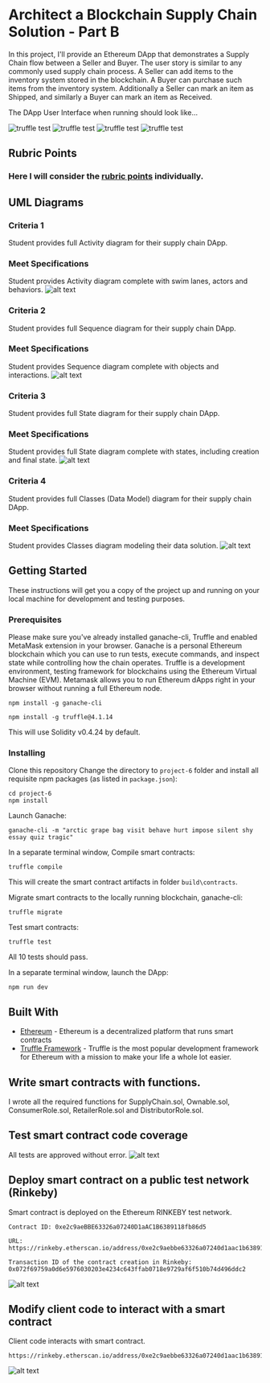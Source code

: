 # Architect a Blockchain Supply Chain Solution - Part B

In this project, I'll provide an Ethereum DApp that demonstrates a Supply Chain flow between a Seller and Buyer. The user story is similar to any commonly used supply chain process. A Seller can add items to the inventory system stored in the blockchain. A Buyer can purchase such items from the inventory system. Additionally a Seller can mark an item as Shipped, and similarly a Buyer can mark an item as Received.

The DApp User Interface when running should look like...

![truffle test](images/P_overview.PNG)
![truffle test](images/F_details.PNG)
![truffle test](images/P_details.PNG)
![truffle test](images/T_history.PNG)

## Rubric Points
### Here I will consider the [rubric points](https://review.udacity.com/#!/rubrics/1710/view) individually.

[//]: # (Image References)
[image1]: ./images/Activity.PNG "Activity Diagram"
[image2]: ./images/Sequence.PNG "Sequence Diagram"
[image3]: ./images/State.PNG "State Diagram"
[image4]: ./images/Class.PNG "Classes (Data Model) Diagram"

[image5]: ./images/Tests.PNG "Smart Contract Tests"
[image6]: ./images/Contract.PNG "Contract"
[image7]: ./images/Tx.PNG "Transaction"

## UML Diagrams 
### Criteria 1
Student provides full Activity diagram for their supply chain DApp.
### Meet Specifications
Student provides Activity diagram complete with swim lanes, actors and behaviors.
![alt text][image1]

### Criteria 2
Student provides full Sequence diagram for their supply chain DApp.
### Meet Specifications
Student provides Sequence diagram complete with objects and interactions.
![alt text][image2]

### Criteria 3
Student provides full State diagram for their supply chain DApp.
### Meet Specifications
Student provides full State diagram complete with states, including creation and final state.
![alt text][image3]

### Criteria 4
Student provides full Classes (Data Model) diagram for their supply chain DApp.
### Meet Specifications
Student provides Classes diagram modeling their data solution.
![alt text][image4]

## Getting Started

These instructions will get you a copy of the project up and running on your local machine for development and testing purposes.

### Prerequisites
Please make sure you've already installed ganache-cli, Truffle and enabled MetaMask extension in your browser. Ganache is a personal Ethereum blockchain which you can use to run tests, execute commands, and inspect state while controlling how the chain operates. Truffle is a development environment, testing framework for blockchains using the Ethereum Virtual Machine (EVM). Metamask allows you to run Ethereum dApps right in your browser without running a full Ethereum node.

```
npm install -g ganache-cli
```
```
npm install -g truffle@4.1.14
```
This will use Solidity v0.4.24 by default.

### Installing

Clone this repository
Change the directory to ```project-6``` folder and install all requisite npm packages (as listed in ```package.json```):

```
cd project-6
npm install
```

Launch Ganache:

```
ganache-cli -m "arctic grape bag visit behave hurt impose silent shy essay quiz tragic"
```

In a separate terminal window, Compile smart contracts:

```
truffle compile
```

This will create the smart contract artifacts in folder ```build\contracts```.

Migrate smart contracts to the locally running blockchain, ganache-cli:

```
truffle migrate
```

Test smart contracts:

```
truffle test
```

All 10 tests should pass.

In a separate terminal window, launch the DApp:

```
npm run dev
```

## Built With

* [Ethereum](https://www.ethereum.org/) - Ethereum is a decentralized platform that runs smart contracts
* [Truffle Framework](http://truffleframework.com/) - Truffle is the most popular development framework for Ethereum with a mission to make your life a whole lot easier.

## Write smart contracts with functions.
I wrote all the required functions for SupplyChain.sol, Ownable.sol, ConsumerRole.sol, RetailerRole.sol and DistributorRole.sol.

## Test smart contract code coverage
All tests are approved without error.
![alt text][image5]

## Deploy smart contract on a public test network (Rinkeby)
Smart contract is deployed on the Ethereum RINKEBY test network.
```
Contract ID: 0xe2c9aeBBE63326a07240D1aAC1B6389118fb86d5
```
```
URL: https://rinkeby.etherscan.io/address/0xe2c9aebbe63326a07240d1aac1b6389118fb86d5
```
```
Transaction ID of the contract creation in Rinkeby: 0x072f69759a0d6e5976030203e4234c643ffab0718e9729af6f510b74d496ddc2
```
![alt text][image6]


## Modify client code to interact with a smart contract
Client code interacts with smart contract.
```
https://rinkeby.etherscan.io/address/0xe2c9aebbe63326a07240d1aac1b6389118fb86d5#events
```
![alt text][image7]